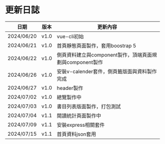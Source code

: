 # 更新日誌
| 日期 | 版本 | 更新內容 |
| ---- | ---- | ---- |
| 2024/06/20 | v1.0 | vue-cli初始 |
| 2024/06/21 | v1.0 | 首頁靜態頁面製作，套用boostrap 5 |
| 2024/06/22 | v1.0 | 側頁資料建立與component製作，頂端頁面規劃與component製作 |
| 2024/06/26 | v1.0 | 安裝v-calender套件，側頁籤版面與資料製作完成 |
| 2024/06/27 | v1.0 | header製作 |
| 2024/07/02 | v1.0 | 總覽製作中 |
| 2024/07/03 | v1.0 | 書目列表版面製作，打包測試 |
| 2024/07/04 | v1.1 | 閱讀統計頁面製作中 |
| 2024/07/09 | v1.1 | 安裝express相關套件 |
| 2024/07/15 | v1.1 | 首頁資料json套用 |